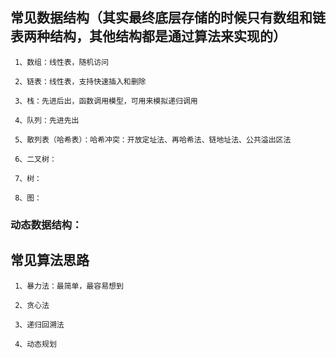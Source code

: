 
## 常见数据结构（其实最终底层存储的时候只有数组和链表两种结构，其他结构都是通过算法来实现的）

     1、数组：线性表，随机访问

     2、链表：线性表，支持快速插入和删除

     3、栈：先进后出，函数调用模型，可用来模拟递归调用

     4、队列：先进先出

     5、散列表（哈希表）：哈希冲突：开放定址法、再哈希法、链地址法、公共溢出区法

     6、二叉树：

     7、树：

     8、图：

### 动态数据结构：


## 常见算法思路

     1、暴力法：最简单，最容易想到

     2、贪心法

     3、递归回溯法

     4、动态规划